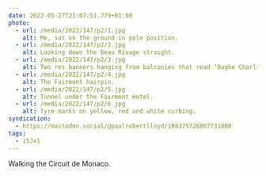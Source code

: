 ```yaml
---
date: 2022-05-27T21:07:51.779+01:00
photo:
  - url: /media/2022/147/p2/1.jpg
    alt: Me, sat on the ground in pole position.
  - url: /media/2022/147/p2/2.jpg
    alt: Looking down the Beau Rivage straight.
  - url: /media/2022/147/p2/3.jpg
    alt: Two res banners hanging from balconies that read ‘Daghe Charlie. Charles L’Eclair’
  - url: /media/2022/147/p2/4.jpg
    alt: The Fairmont hairpin.
  - url: /media/2022/147/p2/5.jpg
    alt: Tunnel under the Fairmont Hotel.
  - url: /media/2022/147/p2/6.jpg
    alt: Tyre marks on yellow, red and white curbing.
syndication:
  - https://mastodon.social/@paulrobertlloyd/108375726867731000
tags:
  - i5Jx1
---
```


Walking the Circuit de Monaco.
